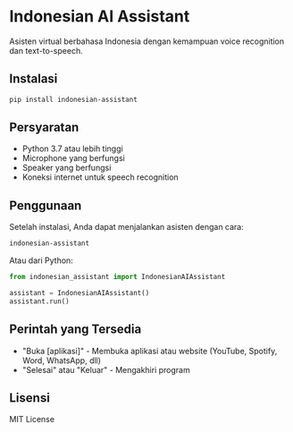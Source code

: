 # Indonesian AI Assistant

Asisten virtual berbahasa Indonesia dengan kemampuan voice recognition dan text-to-speech.

## Instalasi

```bash
pip install indonesian-assistant
```

## Persyaratan
- Python 3.7 atau lebih tinggi
- Microphone yang berfungsi
- Speaker yang berfungsi
- Koneksi internet untuk speech recognition

## Penggunaan

Setelah instalasi, Anda dapat menjalankan asisten dengan cara:

```bash
indonesian-assistant
```

Atau dari Python:

```python
from indonesian_assistant import IndonesianAIAssistant

assistant = IndonesianAIAssistant()
assistant.run()
```

## Perintah yang Tersedia
- "Buka [aplikasi]" - Membuka aplikasi atau website (YouTube, Spotify, Word, WhatsApp, dll)
- "Selesai" atau "Keluar" - Mengakhiri program

## Lisensi
MIT License